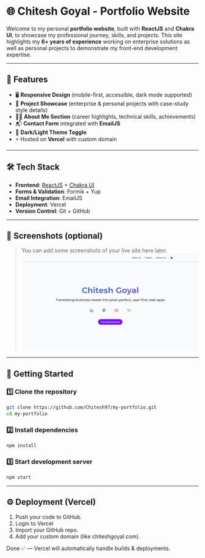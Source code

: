 # 🌐 Chitesh Goyal - Portfolio Website

Welcome to my personal **portfolio website**, built with **ReactJS** and **Chakra UI**, to showcase my professional journey, skills, and projects.
This site highlights my **6+ years of experience** working on enterprise solutions as well as personal projects to demonstrate my front-end development expertise.

---

## 🚀 Features

- 🖥️ **Responsive Design** (mobile-first, accessible, dark mode supported)
- 📂 **Project Showcase** (enterprise & personal projects with case-study style details)
- 🧑‍💻 **About Me Section** (career highlights, technical skills, achievements)
- 📬 **Contact Form** integrated with **EmailJS**
- 🌙 **Dark/Light Theme Toggle**
- ⚡ Hosted on **Vercel** with custom domain

---

## 🛠️ Tech Stack

- **Frontend**: [ReactJS](https://react.dev/) + [Chakra UI](https://chakra-ui.com/)
- **Forms & Validation**: Formik + Yup
- **Email Integration**: EmailJS
- **Deployment**: Vercel
- **Version Control**: Git + GitHub

---

## 📸 Screenshots (optional)
> You can add some screenshots of your live site here later.
![Chitesh Goyal portfolio](image.png)

---

## 🔧 Getting Started

### 1️⃣ Clone the repository
```bash
git clone https://github.com/Chitesh97/my-portfolio.git
cd my-portfolio
```

### 2️⃣ Install dependencies
```bash
npm install
```

### 3️⃣ Start development server
```bash
npm start
```

---

## ⚙️ Deployment (Vercel)
1. Push your code to GitHub.
2. Login to Vercel
3. Import your GitHub repo.
4. Add your custom domain (like chiteshgoyal.com).

Done ✅ — Vercel will automatically handle builds & deployments.
